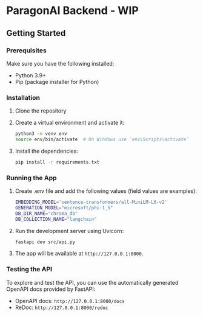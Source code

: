 # ParagonAI Backend - WIP

## Getting Started

### Prerequisites
Make sure you have the following installed:
- Python 3.9+
- Pip (package installer for Python)
  
### Installation

1. Clone the repository

2. Create a virtual environment and activate it:
    ```bash
    python3 -m venv env
    source env/bin/activate  # On Windows use `env\Scripts\activate`
    ```

3. Install the dependencies:
    ```bash
    pip install -r requirements.txt
    ```

### Running the App

1. Create .env file and add the following values (field values are examples):
    ```bash
    EMBEDDING_MODEL='sentence-transformers/all-MiniLM-L6-v2'
    GENERATION_MODEL="microsoft/phi-1_5"
    DB_DIR_NAME="chroma_db"
    DB_COLLECTION_NAME="langchain"
    ```

2. Run the development server using Uvicorn:
    ```bash
    fastapi dev src/api.py
    ```

3. The app will be available at `http://127.0.0.1:8000`.

### Testing the API

To explore and test the API, you can use the automatically generated OpenAPI docs provided by FastAPI:
- OpenAPI docs: `http://127.0.0.1:8000/docs`
- ReDoc: `http://127.0.0.1:8000/redoc`

